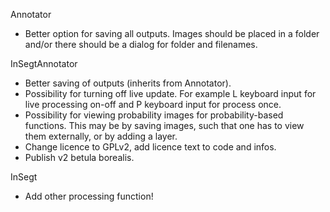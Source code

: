 Annotator
* Better option for saving all outputs. Images should be placed in a folder and/or there should be a dialog for folder and filenames.

InSegtAnnotator
* Better saving of outputs (inherits from Annotator).
* Possibility for turning off live update. For example L keyboard input for live processing on-off and P keyboard input for process once.
* Possibility for viewing probability images for probability-based functions. This may be by saving images, such that one has to view them externally, or by adding a layer.
* Change licence to GPLv2, add licence text to code and infos.
* Publish v2 betula borealis.

InSegt
* Add other processing function!
